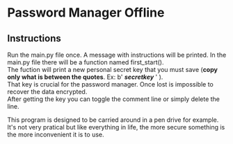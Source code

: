 # Password Manager Offline

## Instructions
Run the main.py file once. A message with instructions will be printed.
In the main.py file there will be a function named first_start(). <br>
The fuction will print a new personal secret key that you must save (**copy only what is between the quotes**. Ex: b' ___secretkey___ ' ). <br>
That key is crucial for the password manager. Once lost is impossible to recover the data encrypted. <br>
After getting the key you can toggle the comment line or simply delete the line.

This program is designed to be carried around in a pen drive for example. It's not very pratical but like everything in life, the more secure something is
the more inconvenient it is to use.
